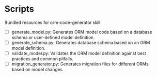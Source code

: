 # Scripts

Bundled resources for orm-code-generator skill

- [ ] generate_model.py: Generates ORM model code based on a database schema or user-defined model definition.
- [ ] generate_schema.py: Generates database schema based on an ORM model definition.
- [ ] validate_model.py: Validates the ORM model definition against best practices and common pitfalls.
- [ ] migration_generator.py: Generates migration files for different ORMs based on model changes.

